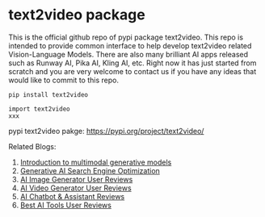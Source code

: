 # text2video package

This is the official github repo of pypi package text2video. This repo is intended to provide common interface
to help develop text2video related Vision-Language Models. There are also many brilliant AI apps released such as Runway AI, Pika AI, Kling AI, etc.
Right now it has just started from scratch and you are very welcome to contact us if you have any ideas that would like to commit to this repo. 


```
pip install text2video
```



```
import text2video
xxx
```



pypi text2video pakge:
https://pypi.org/project/text2video/


Related Blogs:
1. [Introduction to multimodal generative models](http://www.deepnlp.org/blog/introduction-to-multimodal-generative-models) <br>
2. [Generative AI Search Engine Optimization](http://www.deepnlp.org/blog/generative-ai-search-engine-optimization-how-to-improve-your-content) <br>
3. [AI Image Generator User Reviews](http://www.deepnlp.org/store/image-generator) <br>
4. [AI Video Generator User Reviews](http://www.deepnlp.org/store/video-generator) <br>
5. [AI Chatbot & Assistant Reviews](http://www.deepnlp.org/store/chatbot-assistant) <br>
6. [Best AI Tools User Reviews](http://www.deepnlp.org/store/pub/) <br>
